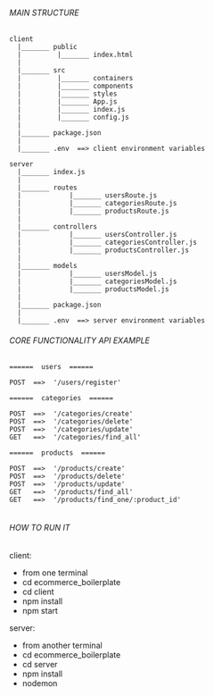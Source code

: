 ######   MAIN STRUCTURE   ######

```
client
  |_______ public
  |         |_______ index.html
  |
  |_______ src
  |         |_______ containers    
  |         |_______ components   
  |         |_______ styles       
  |         |_______ App.js        
  |         |_______ index.js      
  |         |_______ config.js 
  |
  |_______ package.json
  |   
  |_______ .env  ==> client environment variables  

server
  |_______ index.js
  |
  |_______ routes
  |            |_______ usersRoute.js
  |            |_______ categoriesRoute.js
  |            |_______ productsRoute.js
  |
  |_______ controllers
  |            |_______ usersController.js
  |            |_______ categoriesController.js
  |            |_______ productsController.js
  |
  |_______ models
  |            |_______ usersModel.js
  |            |_______ categoriesModel.js
  |            |_______ productsModel.js
  |
  |_______ package.json
  |   
  |_______ .env  ==> server environment variables
```



######   CORE FUNCTIONALITY API EXAMPLE   ######

```
======  users  ======

POST  ==>  '/users/register'

======  categories  ======

POST  ==>  '/categories/create'
POST  ==>  '/categories/delete'
POST  ==>  '/categories/update'
GET   ==>  '/categories/find_all'

======  products  ======

POST  ==>  '/products/create'
POST  ==>  '/products/delete'
POST  ==>  '/products/update'
GET   ==>  '/products/find_all'
GET   ==>  '/products/find_one/:product_id'


```


######   HOW TO RUN IT   ######

client:  

* from one terminal 
* cd ecommerce_boilerplate
* cd client 
* npm install
* npm start

server:  

* from another terminal
* cd ecommerce_boilerplate
* cd server 
* npm install
* nodemon
